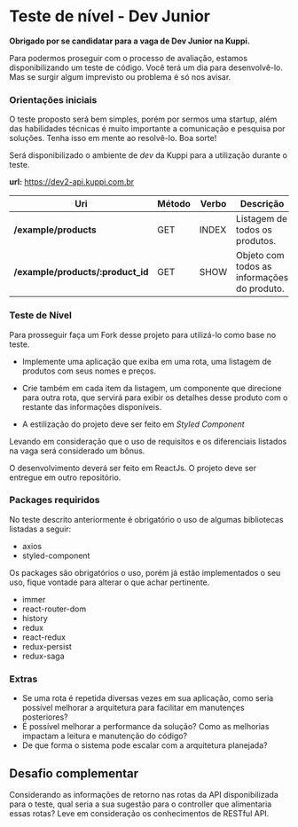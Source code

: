 # Teste de nível - Dev Junior

**Obrigado por se candidatar para a vaga de Dev Junior na Kuppi.**

Para podermos proseguir com o processo de avaliação, estamos disponibilizando um teste de código. Você terá um dia para desenvolvê-lo. Mas se surgir algum imprevisto ou problema é só nos avisar.

### **Orientações iniciais**

O teste proposto será bem simples, porém por sermos uma startup, além das habilidades técnicas é muito importante a comunicação e pesquisa por soluções. Tenha isso em mente ao resolvê-lo. Boa sorte!

Será disponibilizado o ambiente de *dev* da Kuppi para a utilização durante o teste.

**url:** https://dev2-api.kuppi.com.br

| Uri | Método | Verbo | Descrição
|---|---|---|---|
| **/example/products**  | GET | INDEX | Listagem de todos os produtos.
| **/example/products/:product_id**  | GET | SHOW | Objeto com todos as informações do produto.

### **Teste de Nível**

Para prosseguir faça um Fork desse projeto para utilizá-lo como base no teste.

- Implemente uma aplicação que exiba em uma rota, uma listagem de produtos com seus nomes e preços.

- Crie também em cada item da listagem, um componente que direcione para outra rota, que servirá para exibir os detalhes desse produto com o restante das informações disponíveis.

- A estilização do projeto deve ser feito em *Styled Component*

Levando em consideração que o uso de requisitos e os diferenciais listados na vaga será considerado um bônus.

O desenvolvimento deverá ser feito em ReactJs. O projeto deve ser entregue em outro repositório.

### **Packages requiridos**

No teste descrito anteriormente é obrigatório o uso de algumas bibliotecas listadas a seguir:

- axios
- styled-component

Os packages são obrigatórios o uso, porém já estão implementados o seu uso, fique vontade para alterar o que achar pertinente. 

- immer
- react-router-dom
- history
- redux
- react-redux
- redux-persist
- redux-saga

### **Extras**

- Se uma rota é repetida diversas vezes em sua aplicação, como seria possível melhorar a arquitetura para facilitar em manutençes posteriores?
- É possível melhorar a performance da solução? Como as melhorias impactam a leitura e manutenção do código?
- De que forma o sistema pode escalar com a arquitetura planejada?

## **Desafio complementar**

Considerando as informações de retorno nas rotas da API disponibilizada para o teste, qual seria a sua sugestão para o controller que alimentaria essas rotas? Leve em consideração os conhecimentos de RESTful API.

